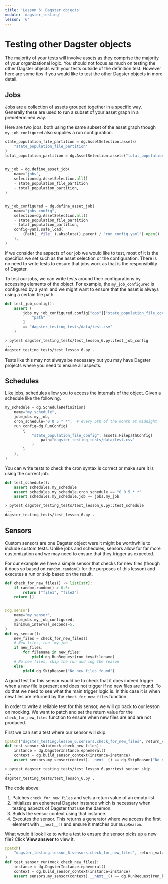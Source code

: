 ```yaml
---
title: 'Lesson 6: Dagster objects'
module: 'dagster_testing'
lesson: '6'
---
```


# Testing other Dagster objects

The majority of your tests will involve assets as they comprise the majority of your organizational logic. You should not focus as much on testing the other Dagster objects with your tests outside of the definition test. However here are some tips if you would like to test the other Dagster objects in more detail.

## Jobs

Jobs are a collection of assets grouped together in a specific way. Generally these are used to run a subset of your asset graph in a predetermined way.

Here are two jobs, both using the same subset of the asset graph though `my_job_configured` also supplies a run configuration.

```python
state_population_file_partition = dg.AssetSelection.assets(
    "state_population_file_partition"
)
total_population_partition = dg.AssetSelection.assets("total_population_partition")


my_job = dg.define_asset_job(
    name="jobs",
    selection=dg.AssetSelection.all()
    - state_population_file_partition
    - total_population_partition,
)


my_job_configured = dg.define_asset_job(
    name="jobs_config",
    selection=dg.AssetSelection.all()
    - state_population_file_partition
    - total_population_partition,
    config=yaml.safe_load(
        (Path(__file__).absolute().parent / "run_config.yaml").open()
    ),
)
```

If we consider the aspects of our job we would like to test, most of it is the specifics we set such as the asset selection or the configuration. There is no need to write tests to ensure that jobs work as that is the responsibility of Dagster.

To test our jobs, we can write tests around their configurations by accessing elements of the object. For example, the `my_job_configured` is configured by a yaml and we might want to ensure that the asset is always using a certain file path.

```python
def test_job_config():
    assert (
        jobs.my_job_configured.config["ops"]["state_population_file_config"]["config"][
            "path"
        ]
        == "dagster_testing_tests/data/test.csv"
    )
```

```bash
> pytest dagster_testing_tests/test_lesson_6.py::test_job_config
...
dagster_testing_tests/test_lesson_6.py .                                                          [100%]
```

Tests like this may not always be necessary but you may have Dagster projects where you need to ensure all aspects.

## Schedules

Like jobs, schedules allow you to access the internals of the object. Given a schedule like the following.

```python
my_schedule = dg.ScheduleDefinition(
    name="my_schedule",
    job=jobs.my_job,
    cron_schedule="0 0 5 * *",  # every 5th of the month at midnight
    run_config=dg.RunConfig(
        {
            "state_population_file_config": assets.FilepathConfig(
                path="dagster_testing_tests/data/test.csv"
            )
        }
    ),
)
```

You can write tests to check the cron syntax is correct or make sure it is using the correct job.

```python
def test_schedule():
    assert schedules.my_schedule
    assert schedules.my_schedule.cron_schedule == "0 0 5 * *"
    assert schedules.my_schedule.job == jobs.my_job
```

```bash
> pytest dagster_testing_tests/test_lesson_6.py::test_schedule
...
dagster_testing_tests/test_lesson_6.py .                                                          [100%]
```

## Sensors

Custom sensors are one Dagster object were it might be worthwhile to include custom tests. Unlike jobs and schedules, sensors allow for far more customization and we may need to ensure that they trigger as expected.

For our example we have a simple sensor that checks for new files (though it does so based on `random.random()` for the purposes of this lesson) and executes a run or skip based on the result.

```python
def check_for_new_files() -> list[str]:
    if random.random() > 0.5:
        return ["file1", "file2"]
    return []


@dg.sensor(
    name="my_sensor",
    job=jobs.my_job_configured,
    minimum_interval_seconds=5,
)
def my_sensor():
    new_files = check_for_new_files()
    # New files, run `my_job`
    if new_files:
        for filename in new_files:
            yield dg.RunRequest(run_key=filename)
    # No new files, skip the run and log the reason
    else:
        yield dg.SkipReason("No new files found")
```

A good test for this sensor would be to check that it does indeed trigger when a new file is present and does not trigger if no new files are found. To do that we need to see what the main trigger logic is. In this case it is when new files are returned by the `check_for_new_files` function.

In order to write a reliable test for this sensor, we will go back to our lesson on mocking. We want to patch and set the return value for the `check_for_new_files` function to ensure when new files are and are not produced.

First we can set a test where our sensor will skip.

```python
@patch("dagster_testing.lesson_6.sensors.check_for_new_files", return_value=[])
def test_sensor_skip(mock_check_new_files):
    instance = dg.DagsterInstance.ephemeral()
    context = dg.build_sensor_context(instance=instance)
    assert sensors.my_sensor(context).__next__() == dg.SkipReason("No new files found")
```

```bash
> pytest dagster_testing_tests/test_lesson_6.py::test_sensor_skip
...
dagster_testing_tests/test_lesson_6.py .                                                          [100%]
```

The code above:

1. Patches `check_for_new_files` and sets a return value of an empty list.
2. Initializes an ephemeral Dagster instance which is necessary when testing aspects of Dagster that use the daemon.
3. Builds the sensor context using that instance.
4. Executes the sensor. This returns a generator where we access the first element with `__next__()` and ensure it matches our `SkipReason`.

What would it look like to write a test to ensure the sensor picks up a new file? Click **View answer** to view it.

```python {% obfuscated="true" %}
@patch(
    "dagster_testing.lesson_6.sensors.check_for_new_files", return_value=["test_file"]
)
def test_sensor_run(mock_check_new_files):
    instance = dg.DagsterInstance.ephemeral()
    context = dg.build_sensor_context(instance=instance)
    assert sensors.my_sensor(context).__next__() == dg.RunRequest(run_key="test_file")
```
